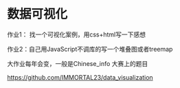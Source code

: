 # 数据可视化

作业1： 找一个可视化案例，用css+html写一下感想

作业2：自己用JavaScript不调库的写一个堆叠图或者treemap

大作业每年会变，一般是Chinese_info 大赛上的题目

https://github.com/IMMORTAL23/data_visualization


